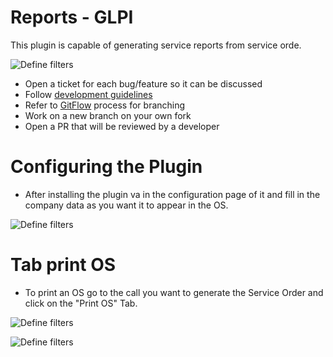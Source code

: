 # Reports - GLPI
This plugin is capable of generating service reports from  service orde.

![Define filters](http://suporte.passaromarron.com.br:86/glpi/github/01.PNG)

* Open a ticket for each bug/feature so it can be discussed
* Follow [development guidelines](http://glpi-developer-documentation.readthedocs.io/en/latest/plugins/index.html)
* Refer to [GitFlow](http://git-flow.readthedocs.io/) process for branching
* Work on a new branch on your own fork
* Open a PR that will be reviewed by a developer

# Configuring the Plugin

* After installing the plugin va in the configuration page of it and fill in the company data as you want it to appear in the OS.

![Define filters](http://suporte.passaromarron.com.br:86/glpi/github/04.PNG)


# Tab print OS

* To print an OS go to the call you want to generate the Service Order and click on the "Print OS" Tab.

![Define filters](http://suporte.passaromarron.com.br:86/glpi/github/03.PNG)

![Define filters](http://suporte.passaromarron.com.br:86/glpi/github/02.PNG)
